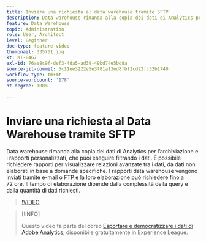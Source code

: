 ```yaml
---
title: Inviare una richiesta al data warehouse tramite SFTP
description: Data warehouse rimanda alla copia dei dati di Analytics per l’archiviazione e i rapporti personalizzati, che puoi eseguire filtrando i dati. È possibile richiedere rapporti per visualizzare relazioni avanzate tra i dati, da dati non elaborati in base a domande specifiche. I rapporti data warehouse vengono inviati tramite e-mail o FTP e la loro elaborazione può richiedere fino a 72 ore. Il tempo di elaborazione dipende dalla complessità della query e dalla quantità di dati richiesti.
feature: Data Warehouse
topic: Administration
role: User, Architect
level: Beginner
doc-type: feature video
thumbnail: 335751.jpg
kt: KT-8467
exl-id: 76ae8c9f-def3-4da5-ad39-49bd74e5bd8a
source-git-commit: 5c11ee3222e5e3f81a13ed8fbf2cd22fc32b1740
workflow-type: tm+mt
source-wordcount: '178'
ht-degree: 100%

---
```


# Inviare una richiesta al Data Warehouse tramite SFTP

Data warehouse rimanda alla copia dei dati di Analytics per l’archiviazione e i rapporti personalizzati, che puoi eseguire filtrando i dati. È possibile richiedere rapporti per visualizzare relazioni avanzate tra i dati, da dati non elaborati in base a domande specifiche. I rapporti data warehouse vengono inviati tramite e-mail o FTP e la loro elaborazione può richiedere fino a 72 ore. Il tempo di elaborazione dipende dalla complessità della query e dalla quantità di dati richiesti.

>[!VIDEO](https://video.tv.adobe.com/v/335751/?quality=12&learn=on)

>[!INFO]
>
> Questo video fa parte del corso [Esportare e democratizzare i dati di Adobe Analytics](https://experienceleague.adobe.com/?recommended=Analytics-A-1-2022.1.administration&amp;lang=it ), disponibile gratuitamente in Experience League.